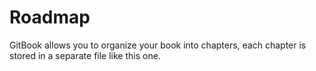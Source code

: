 # Roadmap

GitBook allows you to organize your book into chapters, each chapter is stored in a separate file like this one.

